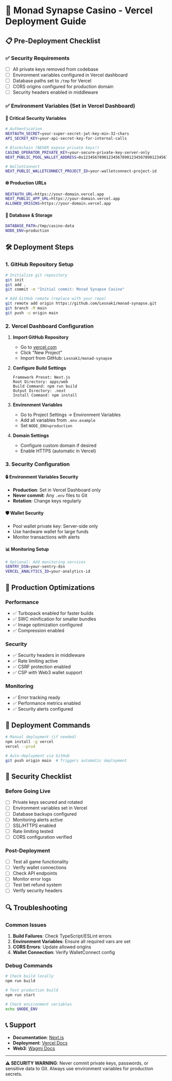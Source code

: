 # 🚀 Monad Synapse Casino - Vercel Deployment Guide

## 📋 Pre-Deployment Checklist

### ✅ Security Requirements
- [ ] All private keys removed from codebase
- [ ] Environment variables configured in Vercel dashboard
- [ ] Database paths set to `/tmp` for Vercel
- [ ] CORS origins configured for production domain
- [ ] Security headers enabled in middleware

### ✅ Environment Variables (Set in Vercel Dashboard)

#### 🔐 Critical Security Variables
```bash
# Authentication
NEXTAUTH_SECRET=your-super-secret-jwt-key-min-32-chars
API_SECRET_KEY=your-api-secret-key-for-internal-calls

# Blockchain (NEVER expose private keys!)
CASINO_OPERATOR_PRIVATE_KEY=your-secure-private-key-server-only
NEXT_PUBLIC_POOL_WALLET_ADDRESS=0x1234567890123456789012345678901234567890

# WalletConnect
NEXT_PUBLIC_WALLETCONNECT_PROJECT_ID=your-walletconnect-project-id
```

#### 🌐 Production URLs
```bash
NEXTAUTH_URL=https://your-domain.vercel.app
NEXT_PUBLIC_APP_URL=https://your-domain.vercel.app
ALLOWED_ORIGINS=https://your-domain.vercel.app
```

#### 💾 Database & Storage
```bash
DATABASE_PATH=/tmp/casino-data
NODE_ENV=production
```

## 🛠️ Deployment Steps

### 1. GitHub Repository Setup
```bash
# Initialize git repository
git init
git add .
git commit -m "Initial commit: Monad Synapse Casino"

# Add GitHub remote (replace with your repo)
git remote add origin https://github.com/Lesnak1/monad-synapse.git
git branch -M main
git push -u origin main
```

### 2. Vercel Dashboard Configuration

1. **Import GitHub Repository**
   - Go to [vercel.com](https://vercel.com)
   - Click "New Project"
   - Import from GitHub: `Lesnak1/monad-synapse`

2. **Configure Build Settings**
   ```
   Framework Preset: Next.js
   Root Directory: apps/web
   Build Command: npm run build
   Output Directory: .next
   Install Command: npm install
   ```

3. **Environment Variables**
   - Go to Project Settings → Environment Variables
   - Add all variables from `.env.example`
   - Set `NODE_ENV=production`

4. **Domain Settings**
   - Configure custom domain if desired
   - Enable HTTPS (automatic in Vercel)

### 3. Security Configuration

#### 🔒 Environment Variables Security
- **Production**: Set in Vercel Dashboard only
- **Never commit**: Any `.env` files to Git
- **Rotation**: Change keys regularly

#### 🛡️ Wallet Security
- Pool wallet private key: Server-side only
- Use hardware wallet for large funds
- Monitor transactions with alerts

#### 📊 Monitoring Setup
```bash
# Optional: Add monitoring services
SENTRY_DSN=your-sentry-dsn
VERCEL_ANALYTICS_ID=your-analytics-id
```

## 🔧 Production Optimizations

### Performance
- ✅ Turbopack enabled for faster builds
- ✅ SWC minification for smaller bundles
- ✅ Image optimization configured
- ✅ Compression enabled

### Security
- ✅ Security headers in middleware
- ✅ Rate limiting active
- ✅ CSRF protection enabled
- ✅ CSP with Web3 wallet support

### Monitoring
- ✅ Error tracking ready
- ✅ Performance metrics enabled
- ✅ Security alerts configured

## 📝 Deployment Commands

```bash
# Manual deployment (if needed)
npm install -g vercel
vercel --prod

# Auto-deployment via GitHub
git push origin main  # Triggers automatic deployment
```

## 🚨 Security Checklist

### Before Going Live
- [ ] Private keys secured and rotated
- [ ] Environment variables set in Vercel
- [ ] Database backups configured
- [ ] Monitoring alerts active
- [ ] SSL/HTTPS enabled
- [ ] Rate limiting tested
- [ ] CORS configuration verified

### Post-Deployment
- [ ] Test all game functionality
- [ ] Verify wallet connections
- [ ] Check API endpoints
- [ ] Monitor error logs
- [ ] Test bet refund system
- [ ] Verify security headers

## 🔍 Troubleshooting

### Common Issues
1. **Build Failures**: Check TypeScript/ESLint errors
2. **Environment Variables**: Ensure all required vars are set
3. **CORS Errors**: Update allowed origins
4. **Wallet Connection**: Verify WalletConnect config

### Debug Commands
```bash
# Check build locally
npm run build

# Test production build
npm run start

# Check environment variables
echo $NODE_ENV
```

## 📞 Support

- **Documentation**: [Next.js](https://nextjs.org/docs)
- **Deployment**: [Vercel Docs](https://vercel.com/docs)
- **Web3**: [Wagmi Docs](https://wagmi.sh)

---

**⚠️ SECURITY WARNING**: Never commit private keys, passwords, or sensitive data to Git. Always use environment variables for production secrets.
